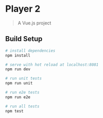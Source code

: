 # Player 2

> A Vue.js project

## Build Setup

``` bash
# install dependencies
npm install

# serve with hot reload at localhost:8081
npm run dev

# run unit tests
npm run unit

# run e2e tests
npm run e2e

# run all tests
npm test
```
